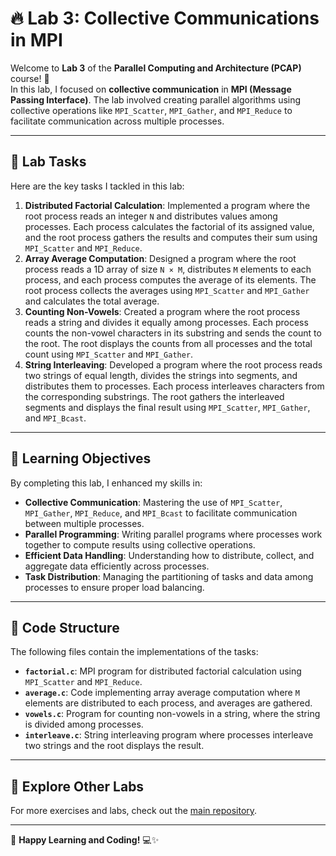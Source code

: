 # 🔥 **Lab 3: Collective Communications in MPI**

Welcome to **Lab 3** of the **Parallel Computing and Architecture (PCAP)** course! 🚀  
In this lab, I focused on **collective communication** in **MPI (Message Passing Interface)**. The lab involved creating parallel algorithms using collective operations like `MPI_Scatter`, `MPI_Gather`, and `MPI_Reduce` to facilitate communication across multiple processes.

---

## 🧮 **Lab Tasks**

Here are the key tasks I tackled in this lab:

1. **Distributed Factorial Calculation**: Implemented a program where the root process reads an integer `N` and distributes values among processes. Each process calculates the factorial of its assigned value, and the root process gathers the results and computes their sum using `MPI_Scatter` and `MPI_Reduce`.
2. **Array Average Computation**: Designed a program where the root process reads a 1D array of size `N × M`, distributes `M` elements to each process, and each process computes the average of its elements. The root process collects the averages using `MPI_Scatter` and `MPI_Gather` and calculates the total average.
3. **Counting Non-Vowels**: Created a program where the root process reads a string and divides it equally among processes. Each process counts the non-vowel characters in its substring and sends the count to the root. The root displays the counts from all processes and the total count using `MPI_Scatter` and `MPI_Gather`.
4. **String Interleaving**: Developed a program where the root process reads two strings of equal length, divides the strings into segments, and distributes them to processes. Each process interleaves characters from the corresponding substrings. The root gathers the interleaved segments and displays the final result using `MPI_Scatter`, `MPI_Gather`, and `MPI_Bcast`.

---

## 🚀 **Learning Objectives**

By completing this lab, I enhanced my skills in:

- **Collective Communication**: Mastering the use of `MPI_Scatter`, `MPI_Gather`, `MPI_Reduce`, and `MPI_Bcast` to facilitate communication between multiple processes.
- **Parallel Programming**: Writing parallel programs where processes work together to compute results using collective operations.
- **Efficient Data Handling**: Understanding how to distribute, collect, and aggregate data efficiently across processes.
- **Task Distribution**: Managing the partitioning of tasks and data among processes to ensure proper load balancing.

---

## 📂 **Code Structure**

The following files contain the implementations of the tasks:

- **`factorial.c`**: MPI program for distributed factorial calculation using `MPI_Scatter` and `MPI_Reduce`.
- **`average.c`**: Code implementing array average computation where `M` elements are distributed to each process, and averages are gathered.
- **`vowels.c`**: Program for counting non-vowels in a string, where the string is divided among processes.
- **`interleave.c`**: String interleaving program where processes interleave two strings and the root displays the result.

---

## 🔗 **Explore Other Labs**

For more exercises and labs, check out the [main repository](https://github.com/adityagarwal15/PCAP-Lab).

---

🚀 **Happy Learning and Coding!** 💻✨
